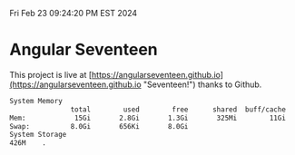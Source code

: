 Fri Feb 23 09:24:20 PM EST 2024

# Angular Seventeen


This project is live at [https://angularseventeen.github.io](https://angularseventeen.github.io "Seventeen!") thanks to Github.

```bash
System Memory
               total        used        free      shared  buff/cache   available
Mem:            15Gi       2.8Gi       1.3Gi       325Mi        11Gi        12Gi
Swap:          8.0Gi       656Ki       8.0Gi
System Storage
426M	.
